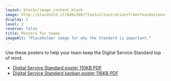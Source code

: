 ```yaml
---
layout: blocks/image_content_block
image: http://placehold.it/640x360/?text=illustration+from+foundations+video
display: 2
level: 2
reverse: false
title: Posters for teams
imageAlt: "Placeholder image for why the Standard is important."
---
```

Use these posters to help your team keep the Digital Service Standard top of mind.

- [Digital Service Standard poster 110KB PDF](/assets/files/standard/digital-service-criteria-2017-poster.pdf)
- [Digital Service Standard kanban poster 116KB PDF](/assets/files/standard/digital-service-standard-kanban-poster.pdf)

